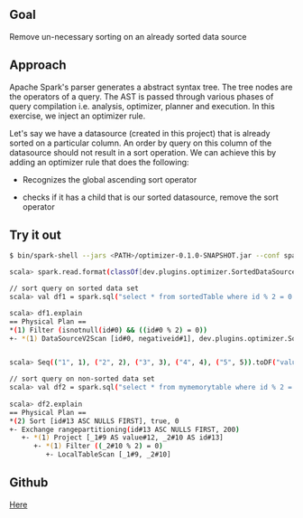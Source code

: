 ## Goal 

Remove un-necessary sorting on an already sorted data source

## Approach

Apache Spark's parser generates a abstract syntax tree. The tree nodes are the operators of a query. The AST is passed through various phases of query compilation i.e. analysis, optimizer, planner and execution. In this exercise, we inject an optimizer rule. 

Let's say we have a datasource (created in this project) that is already sorted on a particular column. An order by query on this column of the datasource should not result in a sort operation. We can achieve this by adding an optimizer rule that does the following: 

* Recognizes the global ascending sort operator

* checks if it has a child that is our sorted datasource, remove the sort operator

## Try it out

```bash 
$ bin/spark-shell --jars <PATH>/optimizer-0.1.0-SNAPSHOT.jar --conf spark.sql.extensions=dev.plugins.optimizer.OptimizerExtension 

scala> spark.read.format(classOf[dev.plugins.optimizer.SortedDataSource].getName).load().createTempView("sortedTable")

// sort query on sorted data set
scala> val df1 = spark.sql("select * from sortedTable where id % 2 = 0 order by id")

scala> df1.explain
== Physical Plan ==
*(1) Filter (isnotnull(id#0) && ((id#0 % 2) = 0))
+- *(1) DataSourceV2Scan [id#0, negativeid#1], dev.plugins.optimizer.SortedReader@1fcc3461


scala> Seq(("1", 1), ("2", 2), ("3", 3), ("4", 4), ("5", 5)).toDF("value", "id").createTempView("mymemorytable")

// sort query on non-sorted data set
scala> val df2 = spark.sql("select * from mymemorytable where id % 2 = 0 order by id")
 
scala> df2.explain 
== Physical Plan ==
*(2) Sort [id#13 ASC NULLS FIRST], true, 0
+- Exchange rangepartitioning(id#13 ASC NULLS FIRST, 200)
   +- *(1) Project [_1#9 AS value#12, _2#10 AS id#13]
      +- *(1) Filter ((_2#10 % 2) = 0)
         +- LocalTableScan [_1#9, _2#10]

```

## Github 

[Here](https://github.com/falarica/spark-devplugins/tree/master/optimizer)
